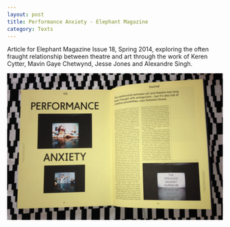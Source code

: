 ```yaml
---
layout: post
title: Performance Anxiety - Elephant Magazine
category: Texts
---
```


Article for Elephant Magazine Issue 18, Spring 2014, exploring the often fraught relationship between theatre and art through the work of Keren Cytter, Mavin Gaye Chetwynd, Jesse Jones and Alexandre Singh.

![04-04-14](/assets/img/04-04-14.jpg)
